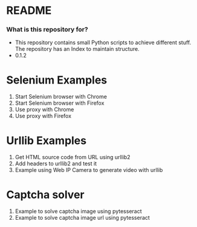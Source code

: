 # README #


### What is this repository for? ###

* This repository contains small Python scripts to achieve different stuff. The repository has an Index to maintain structure.
* 0.1.2

# Selenium Examples

1. Start Selenium browser with Chrome
2. Start Selenium browser with Firefox
3. Use proxy with Chrome
4. Use proxy with Firefox

# Urllib Examples

1. Get HTML source code from URL using urllib2 
2. Add headers to urllib2 and test it 
3. Example using Web IP Camera to generate video with urllib 

# Captcha solver

1. Example to solve captcha image using pytesseract
1. Example to solve captcha image url using pytesseract
